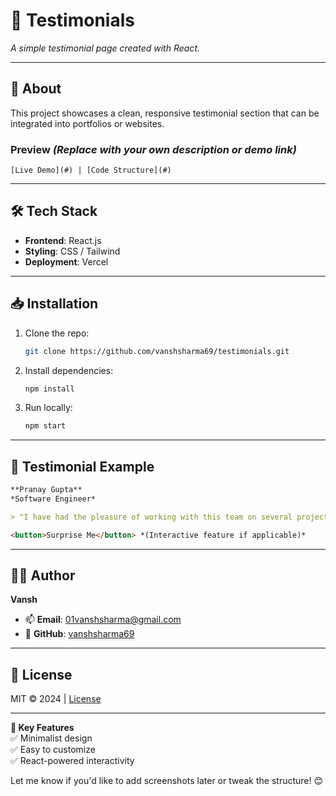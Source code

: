 # **🌟 Testimonials**  
*A simple testimonial page created with React.*  

---

## **📌 About**  
This project showcases a clean, responsive testimonial section that can be integrated into portfolios or websites.  

### **Preview** *(Replace with your own description or demo link)*  
```plaintext
[Live Demo](#) | [Code Structure](#)
```

---

## **🛠️ Tech Stack**  
- **Frontend**: React.js  
- **Styling**: CSS / Tailwind
- **Deployment**: Vercel 

---

## **📥 Installation**  
1. Clone the repo:  
   ```sh
   git clone https://github.com/vanshsharma69/testimonials.git
   ```
2. Install dependencies:  
   ```sh
   npm install
   ```
3. Run locally:  
   ```sh
   npm start
   ```

---

## **📝 Testimonial Example**  
```markdown
**Pranay Gupta**  
*Software Engineer*  

> "I have had the pleasure of working with this team on several projects, and I am consistently impressed."  

<button>Surprise Me</button> *(Interactive feature if applicable)*
```

---

## **👨‍💻 Author**  
**Vansh**  
- 📫 **Email**: 01vanshsharma@gmail.com  
- 🔗 **GitHub**: [vanshsharma69](https://github.com/vanshsharma69)  

---

## **📜 License**  
MIT © 2024 | [License](LICENSE)  

---

**🔹 Key Features**  
✅ Minimalist design  
✅ Easy to customize  
✅ React-powered interactivity  

Let me know if you'd like to add screenshots later or tweak the structure! 😊